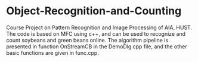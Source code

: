 # Object-Recognition-and-Counting
Course Project on Pattern Recognition and Image Processing of AIA, HUST.
The code is based on MFC using c++, and can be used to recognize and count soybeans and green beans online. 
The algorithm pipeline is presented in function OnStreamCB in the DemoDlg.cpp file, and the other basic functions are given in func.cpp.
